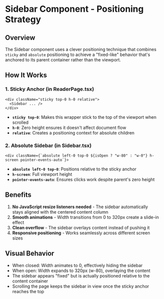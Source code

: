 # Sidebar Component - Positioning Strategy

## Overview

The Sidebar component uses a clever positioning technique that combines `sticky` and `absolute` positioning to achieve a "fixed-like" behavior that's anchored to its parent container rather than the viewport.

## How It Works

### 1. Sticky Anchor (in ReaderPage.tsx)

```tsx
<div className="sticky top-0 h-0 relative">
  <Sidebar ... />
</div>
```

- **`sticky top-0`**: Makes this wrapper stick to the top of the viewport when scrolled
- **`h-0`**: Zero height ensures it doesn't affect document flow
- **`relative`**: Creates a positioning context for absolute children

### 2. Absolute Sidebar (in Sidebar.tsx)

```tsx
<div className={`absolute left-0 top-0 ${isOpen ? "w-80" : "w-0"} h-screen pointer-events-auto`}>
```

- **`absolute left-0 top-0`**: Positions relative to the sticky anchor
- **`h-screen`**: Full viewport height
- **`pointer-events-auto`**: Ensures clicks work despite parent's zero height

## Benefits

1. **No JavaScript resize listeners needed** - The sidebar automatically stays aligned with the centered content column
2. **Smooth animations** - Width transitions from 0 to 320px create a slide-in effect
3. **Clean overflow** - The sidebar overlays content instead of pushing it
4. **Responsive positioning** - Works seamlessly across different screen sizes

## Visual Behavior

- When closed: Width animates to 0, effectively hiding the sidebar
- When open: Width expands to 320px (w-80), overlaying the content
- The sidebar appears "fixed" but is actually positioned relative to the content container
- Scrolling the page keeps the sidebar in view once the sticky anchor reaches the top